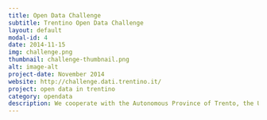 ```yaml
---
title: Open Data Challenge
subtitle: Trentino Open Data Challenge
layout: default
modal-id: 4
date: 2014-11-15
img: challenge.png
thumbnail: challenge-thumbnail.png
alt: image-alt
project-date: November 2014
website: http://challenge.dati.trentino.it/
project: open data in trentino
category: opendata
description: We cooperate with the Autonomous Province of Trento, the University of Trento and TrentoRISE, on the organization of the Trentino Open Data Challenge (a creative and software development competition around open data).
---
```

